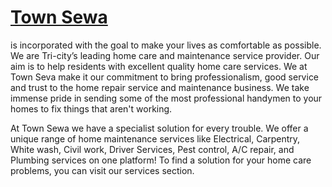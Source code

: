 # [Town Sewa](http://townsewa.com/) 
is incorporated with the goal to make your lives as comfortable as possible. We are Tri-city’s leading home care and maintenance service provider. Our aim is to help residents with excellent quality home care services. We at Town Seva make it our commitment to bring professionalism, good service and trust to the home repair service and maintenance business. We take immense pride in sending some of the most professional handymen to your homes to fix things that aren't working. 

At Town Sewa we have a specialist solution for every trouble. We offer a unique range of home maintenance services like Electrical, Carpentry, White wash, Civil work, Driver Services, Pest control, A/C repair,  and Plumbing services on one platform!  To find a solution for your home care problems, you can visit our services section.

